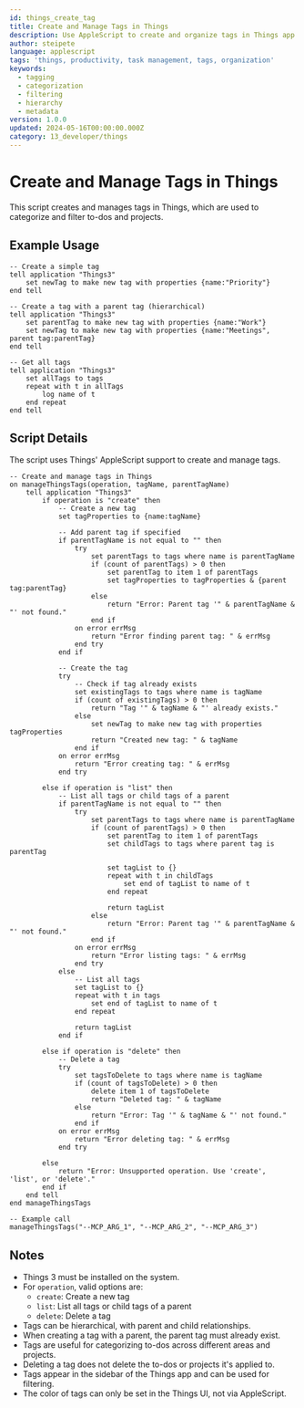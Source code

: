 ```yaml
---
id: things_create_tag
title: Create and Manage Tags in Things
description: Use AppleScript to create and organize tags in Things app
author: steipete
language: applescript
tags: 'things, productivity, task management, tags, organization'
keywords:
  - tagging
  - categorization
  - filtering
  - hierarchy
  - metadata
version: 1.0.0
updated: 2024-05-16T00:00:00.000Z
category: 13_developer/things
---
```


# Create and Manage Tags in Things

This script creates and manages tags in Things, which are used to categorize and filter to-dos and projects.

## Example Usage

```applescript
-- Create a simple tag
tell application "Things3"
    set newTag to make new tag with properties {name:"Priority"}
end tell

-- Create a tag with a parent tag (hierarchical)
tell application "Things3"
    set parentTag to make new tag with properties {name:"Work"}
    set newTag to make new tag with properties {name:"Meetings", parent tag:parentTag}
end tell

-- Get all tags
tell application "Things3"
    set allTags to tags
    repeat with t in allTags
        log name of t
    end repeat
end tell
```

## Script Details

The script uses Things' AppleScript support to create and manage tags.

```applescript
-- Create and manage tags in Things
on manageThingsTags(operation, tagName, parentTagName)
    tell application "Things3"
        if operation is "create" then
            -- Create a new tag
            set tagProperties to {name:tagName}
            
            -- Add parent tag if specified
            if parentTagName is not equal to "" then
                try
                    set parentTags to tags where name is parentTagName
                    if (count of parentTags) > 0 then
                        set parentTag to item 1 of parentTags
                        set tagProperties to tagProperties & {parent tag:parentTag}
                    else
                        return "Error: Parent tag '" & parentTagName & "' not found."
                    end if
                on error errMsg
                    return "Error finding parent tag: " & errMsg
                end try
            end if
            
            -- Create the tag
            try
                -- Check if tag already exists
                set existingTags to tags where name is tagName
                if (count of existingTags) > 0 then
                    return "Tag '" & tagName & "' already exists."
                else
                    set newTag to make new tag with properties tagProperties
                    return "Created new tag: " & tagName
                end if
            on error errMsg
                return "Error creating tag: " & errMsg
            end try
            
        else if operation is "list" then
            -- List all tags or child tags of a parent
            if parentTagName is not equal to "" then
                try
                    set parentTags to tags where name is parentTagName
                    if (count of parentTags) > 0 then
                        set parentTag to item 1 of parentTags
                        set childTags to tags where parent tag is parentTag
                        
                        set tagList to {}
                        repeat with t in childTags
                            set end of tagList to name of t
                        end repeat
                        
                        return tagList
                    else
                        return "Error: Parent tag '" & parentTagName & "' not found."
                    end if
                on error errMsg
                    return "Error listing tags: " & errMsg
                end try
            else
                -- List all tags
                set tagList to {}
                repeat with t in tags
                    set end of tagList to name of t
                end repeat
                
                return tagList
            end if
            
        else if operation is "delete" then
            -- Delete a tag
            try
                set tagsToDelete to tags where name is tagName
                if (count of tagsToDelete) > 0 then
                    delete item 1 of tagsToDelete
                    return "Deleted tag: " & tagName
                else
                    return "Error: Tag '" & tagName & "' not found."
                end if
            on error errMsg
                return "Error deleting tag: " & errMsg
            end try
            
        else
            return "Error: Unsupported operation. Use 'create', 'list', or 'delete'."
        end if
    end tell
end manageThingsTags

-- Example call
manageThingsTags("--MCP_ARG_1", "--MCP_ARG_2", "--MCP_ARG_3")
```

## Notes

- Things 3 must be installed on the system.
- For `operation`, valid options are:
  - `create`: Create a new tag
  - `list`: List all tags or child tags of a parent
  - `delete`: Delete a tag
- Tags can be hierarchical, with parent and child relationships.
- When creating a tag with a parent, the parent tag must already exist.
- Tags are useful for categorizing to-dos across different areas and projects.
- Deleting a tag does not delete the to-dos or projects it's applied to.
- Tags appear in the sidebar of the Things app and can be used for filtering.
- The color of tags can only be set in the Things UI, not via AppleScript.
